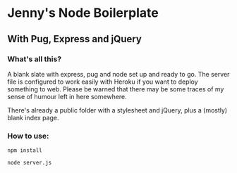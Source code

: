 # Jenny's Node Boilerplate
## With Pug, Express and jQuery

### What's all this?

A blank slate with express, pug and node set up and ready to go. The server file is configured to work easily with Heroku if you want to deploy something to web. Please be warned that there may be some traces of my sense of humour left in here somewhere.

There's already a public folder with a stylesheet and jQuery, plus a (mostly) blank index page.

### How to use:

```
npm install
```

```
node server.js
```
